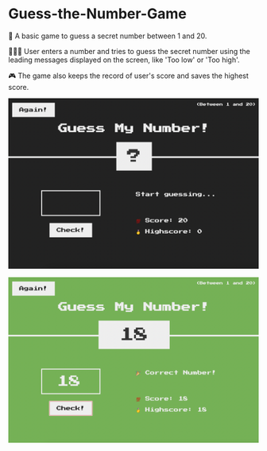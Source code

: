 # Guess-the-Number-Game

🔢 A basic game to guess a secret number between 1 and 20.

🧑🏻‍💻 User enters a number and tries to guess the secret number using the leading messages displayed on the screen, like 'Too low' or 'Too high'. 

🎮 The game also keeps the record of user's score and saves the highest score. 


![](pics/game.png)



![](pics/game-win.png)
